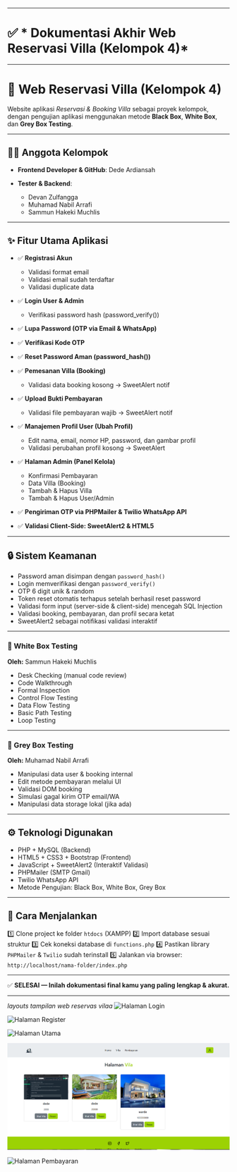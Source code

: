 
---

# ✅ * Dokumentasi Akhir Web Reservasi Villa (Kelompok 4)*

---

# 🏡 Web Reservasi Villa (Kelompok 4)

Website aplikasi *Reservasi & Booking Villa* sebagai proyek kelompok, dengan pengujian aplikasi menggunakan metode **Black Box**, **White Box**, dan **Grey Box Testing**.

---

## 👨‍💻 Anggota Kelompok

* **Frontend Developer & GitHub**: Dede Ardiansah
* **Tester & Backend**:

  * Devan Zulfangga
  * Muhamad Nabil Arrafi
  * Sammun Hakeki Muchlis

---

## ✨ Fitur Utama Aplikasi

* ✅ **Registrasi Akun**

  * Validasi format email
  * Validasi email sudah terdaftar
  * Validasi duplicate data
* ✅ **Login User & Admin**

  * Verifikasi password hash (password\_verify())
* ✅ **Lupa Password (OTP via Email & WhatsApp)**
* ✅ **Verifikasi Kode OTP**
* ✅ **Reset Password Aman (password\_hash())**
* ✅ **Pemesanan Villa (Booking)**

  * Validasi data booking kosong → SweetAlert notif
* ✅ **Upload Bukti Pembayaran**

  * Validasi file pembayaran wajib → SweetAlert notif
* ✅ **Manajemen Profil User (Ubah Profil)**

  * Edit nama, email, nomor HP, password, dan gambar profil
  * Validasi perubahan profil kosong → SweetAlert
* ✅ **Halaman Admin (Panel Kelola)**

  * Konfirmasi Pembayaran
  * Data Villa (Booking)
  * Tambah & Hapus Villa
  * Tambah & Hapus User/Admin
* ✅ **Pengiriman OTP via PHPMailer & Twilio WhatsApp API**
* ✅ **Validasi Client-Side: SweetAlert2 & HTML5**

---

## 🔒 Sistem Keamanan

* Password aman disimpan dengan `password_hash()`
* Login memverifikasi dengan `password_verify()`
* OTP 6 digit unik & random
* Token reset otomatis terhapus setelah berhasil reset password
* Validasi form input (server-side & client-side) mencegah SQL Injection
* Validasi booking, pembayaran, dan profil secara ketat
* SweetAlert2 sebagai notifikasi validasi interaktif

---

### 🔬 White Box Testing

**Oleh:** Sammun Hakeki Muchlis

* Desk Checking (manual code review)
* Code Walkthrough
* Formal Inspection
* Control Flow Testing
* Data Flow Testing
* Basic Path Testing
* Loop Testing

---

### 🔬 Grey Box Testing

**Oleh:** Muhamad Nabil Arrafi

* Manipulasi data user & booking internal
* Edit metode pembayaran melalui UI
* Validasi DOM booking
* Simulasi gagal kirim OTP email/WA
* Manipulasi data storage lokal (jika ada)

---

## ⚙️ Teknologi Digunakan

* PHP + MySQL (Backend)
* HTML5 + CSS3 + Bootstrap (Frontend)
* JavaScript + SweetAlert2 (Interaktif Validasi)
* PHPMailer (SMTP Gmail)
* Twilio WhatsApp API
* Metode Pengujian: Black Box, White Box, Grey Box

---

## 🚀 Cara Menjalankan

1️⃣ Clone project ke folder `htdocs` (XAMPP)
2️⃣ Import database sesuai struktur
3️⃣ Cek koneksi database di `functions.php`
4️⃣ Pastikan library `PHPMailer` & `Twilio` sudah terinstall
5️⃣ Jalankan via browser: `http://localhost/nama-folder/index.php`

---

✅ **SELESAI — Inilah dokumentasi final kamu yang paling lengkap & akurat.**

---
*layouts tampilan web reservas vilaa*
![Halaman Login](assets/masuk.jpeg)

![Halaman Register](assets/Daftar.jpeg)

![Halaman Utama](assets/dasbor.jpeg)

![Halaman Pemesanan](assets/Boking.jpeg)

![Halaman Pembayaran](assets/pembayaran.jpeg)


